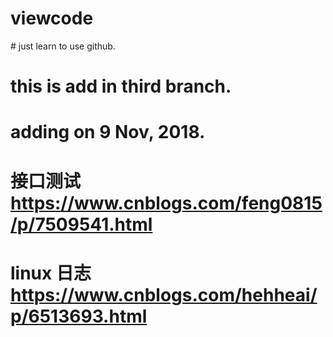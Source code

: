 # viewcode
# just learn to use github.
# this is add in third branch.
# adding on 9 Nov, 2018.

# 接口测试 https://www.cnblogs.com/feng0815/p/7509541.html


# linux 日志 https://www.cnblogs.com/hehheai/p/6513693.html
